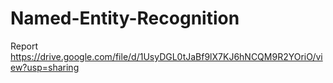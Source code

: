 # Named-Entity-Recognition
Report https://drive.google.com/file/d/1UsyDGL0tJaBf9lX7KJ6hNCQM9R2YOriO/view?usp=sharing
